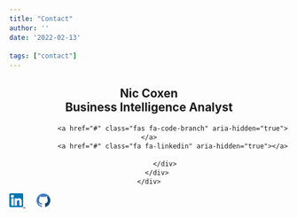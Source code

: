 ```yaml
---
title: "Contact"
author: ''
date: '2022-02-13'

tags: ["contact"]
---
```


<style>
body
    margin: 0
    padding: 0
    font-family: helvetica;
    background-color: #eee
    a
        color: #ffffff
        text-decoration: none

.card
    position: absolute
    top: 50%
    left: 50%
    height: 400px
    width: 300px
    transform: translate(-50%, -50%)
    transform-style: preserve-3d
    perspective: 600px
    transition: .5s
    &:hover .card-front
        transform: rotateX(-180deg)
    &:hover .card-back
        transform: rotateX(0deg)


.card-front
    height: 100%
    width: 100%
    background-image: url(![](images/avatar.jpg))
    background-position: 50% 50%
    background-size: cover
    position: absolute
    top: 0
    left: 0
    background-color: #000000
    backface-visibility: hidden
    transform: rotateX(0deg)
    transition: .5s

.card-back
    height: 100%
    width: 100%
    position: absolute
    top: 0
    left: 0
    background-color: #000000
    backface-visibility: hidden
    transform: rotateX(180deg)
    transition: .5s
    color: #ffffff
    text-align: center
    h2
        margin: 60% auto 35% auto
        font-size: 26px
        span
            font-size: 20px
    a
        height: 20px
        width: 20px
        padding: 5px 5px
        border-radius: 4px
        line-height: 20px
        &:hover
            color: #000000
            background-color: #fff


</style>

<body>


<p></p>

<center>
<div class="card">
        <div class="card-front"></div>
        <div class="card-back">
            <h2>Nic Coxen<br><span>Business Intelligence Analyst</span></h2>
            <div class="social-icons">

                <a href="#" class="fas fa-code-branch" aria-hidden="true"></a>
                <a href="#" class="fa fa-linkedin" aria-hidden="true"></a>
                
            </div>
        </div>
    </div>
</center>


<p></p>

<a href="https://www.linkedin.com/in/nicholas-coxen/" target="_blank">
<img src="images/linkedin1.svg" alt="" width="5%"/>
  
</a>
&nbsp&nbsp&nbsp&nbsp

<a href="https://github.com/NicJC" target="_blank">
  <img src="images/github.svg" alt="" width="5%"/>

</a>




</body>
</head>
</html>
